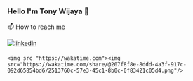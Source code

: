 ### Hello I'm Tony Wijaya 👋
<html>
<head>
  <meta name="google-site-verification" content="hHe0sXR3NqX2DKeKJotuTwzqOBUKzskPNHTWNjnduaM" />
</head>

<body>

📫 How to reach me 
<div>
</a>
<a href="https://www.linkedin.com/in/-tony-wijaya/" target="_blank">
<img src=https://img.shields.io/badge/linkedin-%231E77B5.svg?&style=for-the-badge&logo=linkedin&logoColor=white alt=linkedin style="margin-bottom: 5px;" />
</a>
</div>
  
    <img src "https://wakatime.com"><img src="https://wakatime.com/share/@207f8f8e-8ddd-4a3f-917c-092d65854bd6/2513760c-57e3-45c1-8b0c-0f83421c05d4.png"/>

</body>  
</html>

<!--
**Xynyxel/Xynyxel** is a ✨ _special_ ✨ repository because its `README.md` (this file) appears on your GitHub profile.

Here are some ideas to get you started:

- 🔭 I’m currently working on ...
- 🌱 I’m currently learning ...
- 👯 I’m looking to collaborate on ...
- 🤔 I’m looking for help with ...
- 💬 Ask me about ...
- 📫 How to reach me: ...
- 😄 Pronouns: ...
- ⚡ Fun fact: ...
-->

